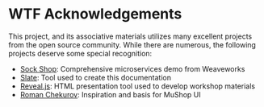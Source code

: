 # WTF Acknowledgements

This project, and its associative materials utilizes many excellent projects from
the open source community. While there are numerous, the following projects deserve
some special recognition:

- [Sock Shop](https://microservices-demo.github.io/): Comprehensive microservices demo from Weaveworks
- [Slate](https://github.com/slatedocs/slate): Tool used to create this documentation
- [Reveal.js](https://revealjs.com/): HTML presentation tool used to develop workshop materials
- [Roman Chekurov](https://github.com/chekromul/uikit-ecommerce-template): Inspiration and basis for MuShop UI

